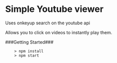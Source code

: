 # Simple Youtube viewer

Uses onkeyup search on the youtube api

Allows you to click on videos to instantly play them.

###Getting Started###

```
	> npm install
	> npm start
```
